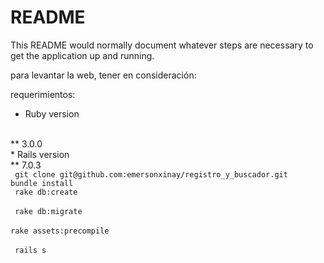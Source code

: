 # README

This README would normally document whatever steps are necessary to get the
application up and running.

para levantar la web, tener en consideración:

requerimientos:
* Ruby version
<br>
** 3.0.0
<br>
* Rails version
<br>
** 7.0.3
<br>
<code> git clone git@github.com:emersonxinay/registro_y_buscador.git</code>
<br>
<code>bundle install </code>
<br>
<code> rake db:create
</code>
<br>
<code> rake db:migrate
</code>
<br>
<code>rake assets:precompile
</code>
<br>
<code> rails s
</code>
<br>